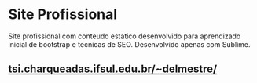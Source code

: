 # Site Profissional

Site profissional com conteudo estatico desenvolvido para aprendizado inicial de bootstrap e tecnicas de SEO. Desenvolvido apenas com Sublime.

## [tsi.charqueadas.ifsul.edu.br/~delmestre/](http://tsi.charqueadas.ifsul.edu.br/~delmestre/)